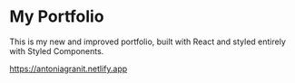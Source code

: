 # My Portfolio

This is my new and improved portfolio, built with React and styled entirely with Styled Components.

https://antoniagranit.netlify.app